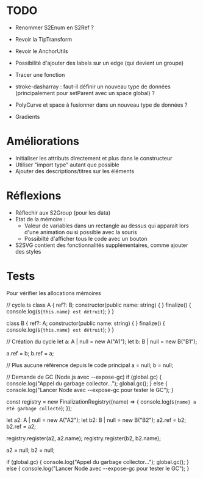 # TODO

- Renommer S2Enum en S2Ref ?
- Revoir la TipTransform
- Revoir le AnchorUtils

- Possibilité d'ajouter des labels sur un edge (qui devient un groupe)
- Tracer une fonction
- stroke-dasharray : faut-il définir un nouveau type de données (principalement pour setParent avec un space global) ?
- PolyCurve et space à fusionner dans un nouveau type de données ?
- Gradients

# Améliorations

- Initialiser les attributs directement et plus dans le constructeur
- Utiliser "import type" autant que possible
- Ajouter des descriptions/titres sur les éléments

# Réflexions

- Réflechir aux S2Group (pour les data)
- Etat de la mémoire :
    - Valeur de variables dans un rectangle au dessus qui apparait lors d'une animation ou si possible avec la souris
    - Possibilté d'afficher tous le code avec un bouton
- S2SVG contient des fonctionnalités supplémentaires, comme ajouter des styles

# Tests

Pour vérifier les allocations mémoires

// cycle.ts
class A {
ref?: B;
constructor(public name: string) { }
finalize() { console.log(`${this.name} est détruit`); }
}

class B {
ref?: A;
constructor(public name: string) { }
finalize() { console.log(`${this.name} est détruit`); }
}

// Création du cycle
let a: A | null = new A("A1");
let b: B | null = new B("B1");

a.ref = b;
b.ref = a;

// Plus aucune référence depuis le code principal
a = null;
b = null;

// Demande de GC (Node.js avec --expose-gc)
if (global.gc) {
console.log("Appel du garbage collector...");
global.gc();
} else {
console.log("Lancer Node avec --expose-gc pour tester le GC");
}

const registry = new FinalizationRegistry((name) => {
console.log(`${name} a été garbage collecté`);
});

let a2: A | null = new A("A2");
let b2: B | null = new B("B2");
a2.ref = b2;
b2.ref = a2;

registry.register(a2, a2.name);
registry.register(b2, b2.name);

a2 = null;
b2 = null;

if (global.gc) {
console.log("Appel du garbage collector...");
global.gc();
} else {
console.log("Lancer Node avec --expose-gc pour tester le GC");
}
